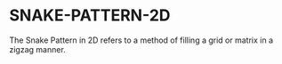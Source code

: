 # SNAKE-PATTERN-2D
The Snake Pattern in 2D refers to a method of filling a grid or matrix in a zigzag manner.  

